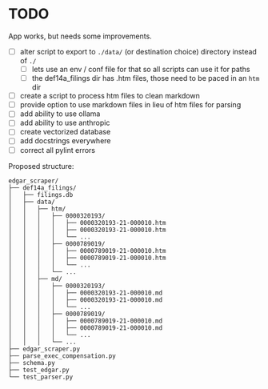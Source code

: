 # TODO

App works, but needs some improvements.

- [ ] alter script to export to `./data/` (or destination choice) directory instead of `./`
  - [ ] lets use an env / conf file for that so all scripts can use it for paths
  - [ ] the def14a_filings dir has .htm files, those need to be paced in an `htm` dir
- [ ] create a script to process htm files to clean markdown
- [ ] provide option to use markdown files in lieu of htm files for parsing
- [ ] add ability to use ollama
- [ ] add ability to use anthropic
- [ ] create vectorized database
- [ ] add docstrings everywhere
- [ ] correct all pylint errors

Proposed structure:

```tree
edgar_scraper/
├── def14a_filings/
│   ├── filings.db
│   ├── data/
│   │   ├── htm/
│   │   │   ├── 0000320193/
│   │   │   │   ├── 0000320193-21-000010.htm
│   │   │   │   ├── 0000320193-21-000010.htm
│   │   │   │   └── ...
│   │   │   ├── 0000789019/
│   │   │   │   ├── 0000789019-21-000010.htm
│   │   │   │   ├── 0000789019-21-000010.htm
│   │   │   │   └── ...
│   │   │   └── ...
│   │   ├── md/
│   │   │   ├── 0000320193/
│   │   │   │   ├── 0000320193-21-000010.md
│   │   │   │   ├── 0000320193-21-000010.md
│   │   │   │   └── ...
│   │   │   ├── 0000789019/
│   │   │   │   ├── 0000789019-21-000010.md
│   │   │   │   ├── 0000789019-21-000010.md
│   │   │   │   └── ...
│   │   │   └── ...
├── edgar_scraper.py
├── parse_exec_compensation.py
├── schema.py
├── test_edgar.py
└── test_parser.py
```

